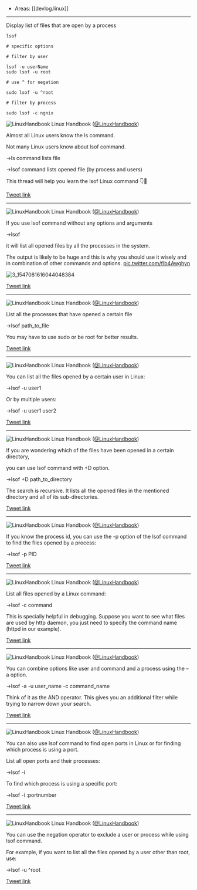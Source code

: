 
- Areas: [[devlog.linux]]

---

Display list of files that are open by a process

```
lsof

# specific options

# filter by user

lsof -u userName
sudo lsof -u root

# use ^ for negation

sudo lsof -u ^root

# filter by process

sudo lsof -c ngnix
```

![LinuxHandbook](../assets/LinuxHandbook-1023073045781590019.jpg)
Linux Handbook ([@LinuxHandbook](https://twitter.com/LinuxHandbook))

Almost all Linux users know the ls command.

Not many Linux users know about lsof command.

→ls command lists file

→lsof command lists opened file (by process and users)

This thread will help you learn the lsof Linux command 👇🧵

[Tweet link](https://twitter.com/LinuxHandbook/status/1547081622293516288)

---

![LinuxHandbook](../assets/LinuxHandbook-1023073045781590019.jpg)
Linux Handbook ([@LinuxHandbook](https://twitter.com/LinuxHandbook))

If you use lsof command without any options and arguments

→lsof

it will list all opened files by all the processes in the system.

The output is likely to be huge and this is why you should use it wisely and in combination of other commands and options. [pic.twitter.com/fIb4Awghyn](https://twitter.com/LinuxHandbook/status/1547081626420760576/photo/1)

![3_1547081616044048384](../assets/3_1547081616044048384.jpg)

[Tweet link](https://twitter.com/LinuxHandbook/status/1547081626420760576)

---

![LinuxHandbook](../assets/LinuxHandbook-1023073045781590019.jpg)
Linux Handbook ([@LinuxHandbook](https://twitter.com/LinuxHandbook))

List all the processes that have opened a certain file

→lsof path_to_file

You may have to use sudo or be root for better results.

[Tweet link](https://twitter.com/LinuxHandbook/status/1547081630933712896)

---

![LinuxHandbook](../assets/LinuxHandbook-1023073045781590019.jpg)
Linux Handbook ([@LinuxHandbook](https://twitter.com/LinuxHandbook))

You can list all the files opened by a certain user in Linux:

→lsof -u user1

Or by multiple users:

→lsof -u user1 user2

[Tweet link](https://twitter.com/LinuxHandbook/status/1547081635094470656)

---

![LinuxHandbook](../assets/LinuxHandbook-1023073045781590019.jpg)
Linux Handbook ([@LinuxHandbook](https://twitter.com/LinuxHandbook))

If you are wondering which of the files have been opened in a certain directory,

you can use lsof command with +D option.

→lsof +D path_to_directory

The search is recursive. It lists all the opened files in the mentioned directory and all of its sub-directories.

[Tweet link](https://twitter.com/LinuxHandbook/status/1547081639091634178)

---

![LinuxHandbook](../assets/LinuxHandbook-1023073045781590019.jpg)
Linux Handbook ([@LinuxHandbook](https://twitter.com/LinuxHandbook))

If you know the process id, you can use the -p option of the lsof command to find the files opened by a process:

→lsof -p PID

[Tweet link](https://twitter.com/LinuxHandbook/status/1547081643143438337)

---

![LinuxHandbook](../assets/LinuxHandbook-1023073045781590019.jpg)
Linux Handbook ([@LinuxHandbook](https://twitter.com/LinuxHandbook))

List all files opened by a Linux command:

→lsof -c command

This is specially helpful in debugging. Suppose you want to see what files are used by http daemon, you just need to specify the command name (httpd in our example).

[Tweet link](https://twitter.com/LinuxHandbook/status/1547081647190904832)

---

![LinuxHandbook](../assets/LinuxHandbook-1023073045781590019.jpg)
Linux Handbook ([@LinuxHandbook](https://twitter.com/LinuxHandbook))

You can combine options like user and command and a process using the –a option.

→lsof -a -u user_name -c command_name

Think of it as the AND operator. This gives you an additional filter while trying to narrow down your search.

[Tweet link](https://twitter.com/LinuxHandbook/status/1547081651288768513)

---

![LinuxHandbook](../assets/LinuxHandbook-1023073045781590019.jpg)
Linux Handbook ([@LinuxHandbook](https://twitter.com/LinuxHandbook))

You can also use lsof command to find open ports in Linux or for finding which process is using a port.

List all open ports and their processes:

→lsof -i

To find which process is using a specific port:

→lsof -i :portnumber

[Tweet link](https://twitter.com/LinuxHandbook/status/1547081655369736193)

---

![LinuxHandbook](../assets/LinuxHandbook-1023073045781590019.jpg)
Linux Handbook ([@LinuxHandbook](https://twitter.com/LinuxHandbook))

You can use the negation operator to exclude a user or process while using lsof command.

For example, if you want to list all the files opened by a user other than root, use:

→lsof -u ^root

[Tweet link](https://twitter.com/LinuxHandbook/status/1547081659467571201)
